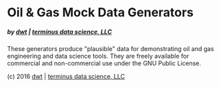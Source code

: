 # Oil & Gas Mock Data Generators
##### by [dwt](http://www.github.com/derrickturk) | [terminus data science, LLC](http://www.terminusdatascience.com)

These generators produce "plausible" data for demonstrating oil and gas engineering and data science tools.
They are freely available for commercial and non-commercial use under the GNU Public License.

(c) 2016 [dwt](http://www.github.com/derrickturk) | [terminus data science, LLC](http://www.terminusdatascience.com)
